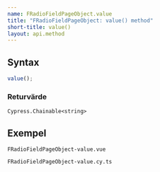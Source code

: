 ```yaml
---
name: FRadioFieldPageObject.value
title: "FRadioFieldPageObject: value() method"
short-title: value()
layout: api.method
---
```


## Syntax

```ts nocompile nolint
value();
```

### Returvärde

`Cypress.Chainable<string>`

## Exempel

```import static
FRadioFieldPageObject-value.vue
```

```import
FRadioFieldPageObject-value.cy.ts
```

